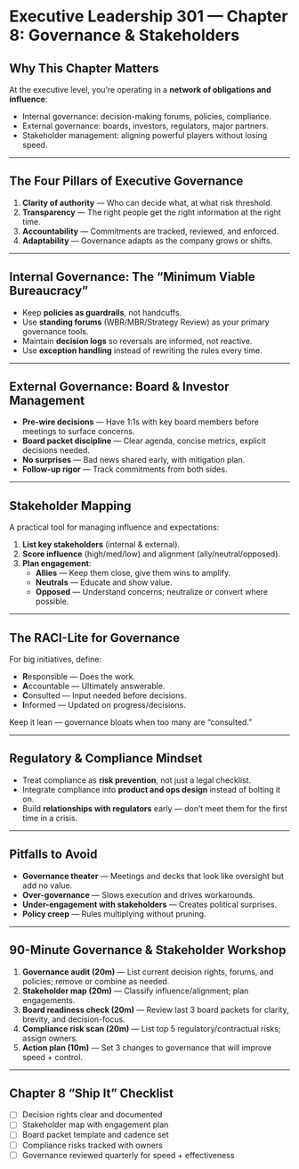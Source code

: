 # Executive Leadership 301 — Chapter 8: Governance & Stakeholders

## Why This Chapter Matters
At the executive level, you’re operating in a **network of obligations and influence**:  
- Internal governance: decision-making forums, policies, compliance.  
- External governance: boards, investors, regulators, major partners.  
- Stakeholder management: aligning powerful players without losing speed.

---

## The Four Pillars of Executive Governance
1. **Clarity of authority** — Who can decide what, at what risk threshold.
2. **Transparency** — The right people get the right information at the right time.
3. **Accountability** — Commitments are tracked, reviewed, and enforced.
4. **Adaptability** — Governance adapts as the company grows or shifts.

---

## Internal Governance: The “Minimum Viable Bureaucracy”
- Keep **policies as guardrails**, not handcuffs.
- Use **standing forums** (WBR/MBR/Strategy Review) as your primary governance tools.
- Maintain **decision logs** so reversals are informed, not reactive.
- Use **exception handling** instead of rewriting the rules every time.

---

## External Governance: Board & Investor Management
- **Pre-wire decisions** — Have 1:1s with key board members before meetings to surface concerns.
- **Board packet discipline** — Clear agenda, concise metrics, explicit decisions needed.
- **No surprises** — Bad news shared early, with mitigation plan.
- **Follow-up rigor** — Track commitments from both sides.

---

## Stakeholder Mapping
A practical tool for managing influence and expectations:
1. **List key stakeholders** (internal & external).
2. **Score influence** (high/med/low) and alignment (ally/neutral/opposed).
3. **Plan engagement**:
   - **Allies** — Keep them close, give them wins to amplify.
   - **Neutrals** — Educate and show value.
   - **Opposed** — Understand concerns; neutralize or convert where possible.

---

## The RACI-Lite for Governance
For big initiatives, define:
- **R**esponsible — Does the work.
- **A**ccountable — Ultimately answerable.
- **C**onsulted — Input needed before decisions.
- **I**nformed — Updated on progress/decisions.

Keep it lean — governance bloats when too many are “consulted.”

---

## Regulatory & Compliance Mindset
- Treat compliance as **risk prevention**, not just a legal checklist.
- Integrate compliance into **product and ops design** instead of bolting it on.
- Build **relationships with regulators** early — don’t meet them for the first time in a crisis.

---

## Pitfalls to Avoid
- **Governance theater** — Meetings and decks that look like oversight but add no value.
- **Over-governance** — Slows execution and drives workarounds.
- **Under-engagement with stakeholders** — Creates political surprises.
- **Policy creep** — Rules multiplying without pruning.

---

## 90-Minute Governance & Stakeholder Workshop
1. **Governance audit (20m)** — List current decision rights, forums, and policies; remove or combine as needed.
2. **Stakeholder map (20m)** — Classify influence/alignment; plan engagements.
3. **Board readiness check (20m)** — Review last 3 board packets for clarity, brevity, and decision-focus.
4. **Compliance risk scan (20m)** — List top 5 regulatory/contractual risks; assign owners.
5. **Action plan (10m)** — Set 3 changes to governance that will improve speed + control.

---

## Chapter 8 “Ship It” Checklist
- [ ] Decision rights clear and documented
- [ ] Stakeholder map with engagement plan
- [ ] Board packet template and cadence set
- [ ] Compliance risks tracked with owners
- [ ] Governance reviewed quarterly for speed + effectiveness
